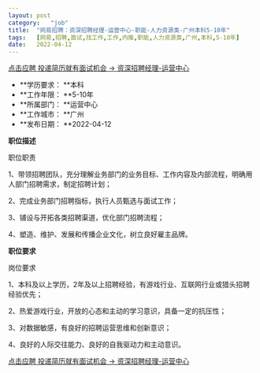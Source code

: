 ```yaml
---
layout:	post
category:	"job"
title:	"网易招聘：资深招聘经理-运营中心-职能-人力资源类-广州本科5-10年"
tags:	[网易,招聘,面试,找工作,工作,内推,职能,人力资源类,广州,本科,5-10年]
date:	2022-04-12
---
```


[点击应聘 投递简历就有面试机会 ->  资深招聘经理-运营中心](http://mobile.bole.netease.com/bole/boleDetail?id=35530&employeeId=346f03c3cda5f04c&key=all)



- **学历要求： **本科
- **工作年限： **5-10年
- **所属部门： **运营中心
- **工作城市： **广州
- **发布日期： **2022-04-12



**职位描述**

职位职责

1、带领招聘团队，充分理解业务部门的业务目标、工作内容及内部流程，明确用人部门招聘需求，制定招聘计划；

2、完成业务部门招聘指标，执行人员甄选与面试工作；

3、铺设与开拓各类招聘渠道，优化部门招聘流程；

4、塑造、维护、发展和传播企业文化，树立良好雇主品牌。





**职位要求**

岗位要求

1、本科及以上学历，2年及以上招聘经验，有游戏行业、互联网行业或猎头招聘经验优先；

2、热爱游戏行业，开放的心态和主动的学习意识，具备一定的抗压性；

3、对数据敏感，有良好的招聘运营思维和创新意识；

4、良好的人际交往能力、良好的自我驱动力和主动意识。



[点击应聘 投递简历就有面试机会 ->  资深招聘经理-运营中心](http://mobile.bole.netease.com/bole/boleDetail?id=35530&employeeId=346f03c3cda5f04c&key=all)